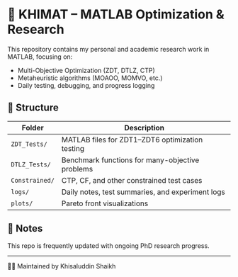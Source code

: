 # 🧠 KHIMAT – MATLAB Optimization & Research

This repository contains my personal and academic research work in MATLAB, focusing on:
- Multi-Objective Optimization (ZDT, DTLZ, CTP)
- Metaheuristic algorithms (MOAOO, MOMVO, etc.)
- Daily testing, debugging, and progress logging

## 📁 Structure

| Folder         | Description                                      |
|----------------|--------------------------------------------------|
| `ZDT_Tests/`   | MATLAB files for ZDT1–ZDT6 optimization testing |
| `DTLZ_Tests/`  | Benchmark functions for many-objective problems |
| `Constrained/` | CTP, CF, and other constrained test cases       |
| `logs/`        | Daily notes, test summaries, and experiment logs |
| `plots/`       | Pareto front visualizations                     |

## 🧪 Notes
This repo is frequently updated with ongoing PhD research progress.

---

👨‍💻 Maintained by Khisaluddin Shaikh
